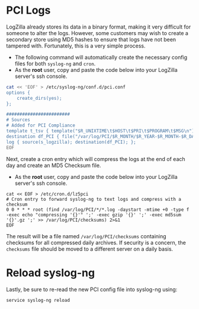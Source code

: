 <!-- @@@title:PCI Compliance@@@ -->


# PCI Logs
LogZilla already stores its data in a binary format, making it very difficult for someone to alter the logs. However, some customers may wish to create a secondary store using MD5 hashes to ensure that logs have not been tampered with. Fortunately, this is a very simple process.

* The following command will automatically create the necessary config files for both `syslog-ng` and `cron`. 
* As the **root** user, copy and paste the code below into your LogZilla server's ssh console.

```bash
cat << 'EOF' > /etc/syslog-ng/conf.d/pci.conf
options {
    create_dirs(yes);
};

########################
# Sources
# Added for PCI Compliance
template t_tsv { template("$R_UNIXTIME\t$HOST\t$PRI\t$PROGRAM\t$MSG\n"); };
destination df_PCI { file("/var/log/PCI/$R_MONTH/$R_YEAR-$R_MONTH-$R_DAY.log" template(t_tsv)); };
log { source(s_logzilla); destination(df_PCI); };
EOF

```

Next, create a cron entry which will compress the logs at the end of each day and create an MD5 Checksum file.

* As the **root** user, copy and paste the code below into your LogZilla server's ssh console.

```
cat << EOF > /etc/cron.d/lz5pci
# Cron entry to forward syslog-ng to text logs and compress with a checksum
0 0 * * * root (find /var/log/PCI/*/*.log -daystart -mtime +0 -type f -exec echo "compressing '{}'" ';' -exec gzip '{}' ';' -exec md5sum '{}'.gz ';' >> /var/log/PCI/checksums) 2>&1
EOF

```

The result will be a file named `/var/log/PCI/checksums` containing checksums for all compressed daily archives. If security is a concern, the `checksums` file should be moved to a different server on a daily basis.

# Reload syslog-ng
Lastly, be sure to re-read the new PCI config file into syslog-ng using:

```
service syslog-ng reload
```






